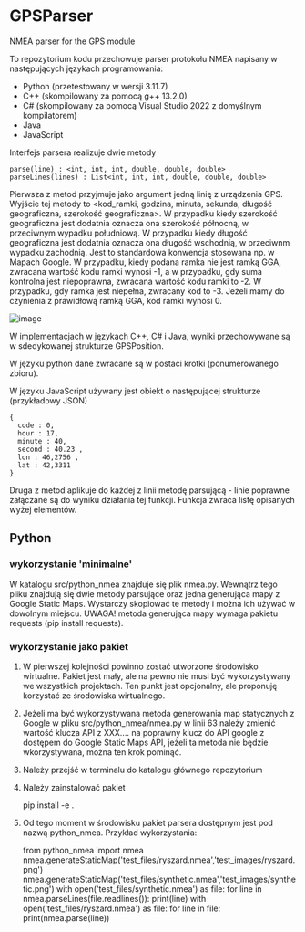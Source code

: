 # GPSParser
NMEA parser for the GPS module

To repozytorium kodu przechowuje parser protokołu NMEA napisany w następujących językach programowania: 

 - Python (przetestowany w wersji 3.11.7)
 - C++ (skompilowany za pomocą g++ 13.2.0)
 - C# (skompilowany za pomocą Visual Studio 2022 z domyślnym kompilatorem)
 - Java
 - JavaScript

Interfejs parsera realizuje dwie metody

    parse(line) : <int, int, int, double, double, double>
    parseLines(lines) : List<int, int, int, double, double, double>

Pierwsza z metod przyjmuje jako argument jedną linię z urządzenia GPS. Wyjście tej metody to <kod_ramki, godzina, minuta, sekunda, długość geograficzna, szerokość geograficzna>. W przypadku kiedy szerokość geograficzna jest dodatnia oznacza ona szerokość północną, w przeciwnym wypadku południową. W przypadku kiedy długość geograficzna jest dodatnia oznacza ona długość wschodnią, w przeciwnm wypadku zachodnią. Jest to standardowa konwencja stosowana np. w Mapach Google. W przypadku, kiedy podana ramka nie jest ramką GGA, zwracana wartość kodu ramki wynosi -1, a w przypadku, gdy suma kontrolna jest niepoprawna, zwracana wartość kodu ramki to -2. W przypadku, gdy ramka jest niepełna, zwracany kod to -3. Jeżeli mamy do czynienia z prawidłową ramką GGA, kod ramki wynosi 0. 

![image](https://github.com/user-attachments/assets/5a14a7e4-39dc-4b7b-a2ae-4ae3c2c230ec)


W implementacjach w językach C++, C# i Java, wyniki przechowywane są w sdedykowanej strukturze GPSPosition.

W języku python dane zwracane są w postaci krotki (ponumerowanego zbioru).

W języku JavaScript używany jest obiekt o następującej strukturze (przykładowy JSON)
    
    {
      code : 0,
      hour : 17,
      minute : 40,
      second : 40.23 ,
      lon : 46,2756 ,
      lat : 42,3311
    }

Druga z metod aplikuje do każdej z linii metodę parsującą - linie poprawne załączane są do wyniku działania tej funkcji. Funkcja zwraca listę opisanych wyżej elementów.


 ## Python

 ### wykorzystanie 'minimalne'

 W katalogu src/python_nmea znajduje się plik nmea.py. Wewnątrz tego pliku znajdują się dwie metody parsujące oraz jedna generująca mapy z Google Static Maps. Wystarczy skopiować te metody i można ich używać w dowolnym miejscu. UWAGA! metoda generująca mapy wymaga pakietu requests (pip install requests).


 ### wykorzystanie jako pakiet

 1. W pierwszej kolejności powinno zostać utworzone środowisko wirtualne. Pakiet jest mały, ale na pewno nie musi być wykorzystywany we wszystkich projektach. Ten punkt jest opcjonalny, ale proponuję korzystać ze środowiska wirtualnego.

 2. Jeżeli ma być wykorzystywana metoda generowania map statycznych z Google w pliku src/python_nmea/nmea.py w linii 63 należy zmienić wartość klucza API z XXX.... na poprawny klucz do API google z dostępem do Google Static Maps API, jeżeli ta metoda nie będzie wkorzystywana, można ten krok pominąć.

 3. Należy przejść w terminalu do katalogu głównego repozytorium

 4. Należy zainstalować pakiet

     pip install -e .

 5. Od tego moment w środowisku pakiet parsera dostępnym jest pod nazwą python_nmea. Przykład wykorzystania:

    from python_nmea import nmea
    nmea.generateStaticMap('test_files/ryszard.nmea','test_images/ryszard.png')
    nmea.generateStaticMap('test_files/synthetic.nmea','test_images/synthetic.png')
    with open('test_files/synthetic.nmea') as file:
    for line in nmea.parseLines(file.readlines()):
    print(line)
    with open('test_files/ryszard.nmea') as file:
    for line in file:
    print(nmea.parse(line))
